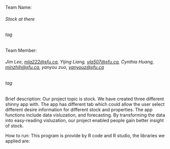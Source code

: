 Team Name: 
###### Stock at there <h6> tag
Team Member: 
###### Jim Lee, mla222@sfu.ca, Yijing Liang, yla507@sfu.ca, Cynthia Huang, minzhih@sfu.ca, yanyou zuo, yanyouz@sfu.ca <h6> tag

Brief description:
Our project topic is stock. We have created three different shinny app with. The app has different tab which could allow the user select different desire information for different stock and properties. The app functions include data visluzation, and forecasting. By transforming the data into easy-reading visluzation, our project enabled people gain better insight of stock.

How to run:
This program is provide by R code and R studio, the libraries we applied are: 
